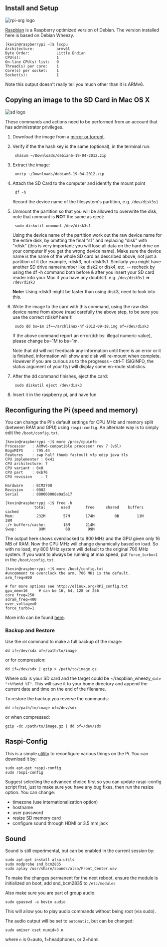 ## Install and Setup

![rpi-org logo](./pics/rpi-org.png)

[Raspbian](http://www.raspbian.org) is a Raspberry optimized version of Debian. The 
version installed here is based on Debian Wheezy.

	[kevin@raspberrypi ~]$ lscpu
	Architecture:          armv6l
    Byte Order:            Little Endian
	CPU(s):                1
	On-line CPU(s) list:   0
	Thread(s) per core:    1
	Core(s) per socket:    1
	Socket(s):             1

Note this output doesn't really tell you much other than it is ARMv6.

## Copying an image to the SD Card in Mac OS X

![sd logo](./pics/sd.jpg)

These commands and actions need to be performed from an account that has administrator privileges.

1. Download the image from a [mirror or torrent](http://www.raspberrypi.org/downloads).

2. Verify if the the hash key is the same (optional), in the terminal run:

		shasum ~/Downloads/debian6-19-04-2012.zip

3. Extract the image:

		unzip ~/Downloads/debian6-19-04-2012.zip

4. Attach the SD Card to the computer and identify the mount point

		df -h

	Record the device name of the filesystem's partition, e.g. `/dev/disk3s1`

5. Unmount the partition so that you will be allowed to overwrite the disk, note that unmount is **NOT** the same as eject:

		sudo diskutil unmount /dev/disk3s1

	Using the device name of the partition work out the raw device name for the entire disk, 
	by omitting the final "s1" and replacing "disk" with "rdisk" (this is very important: 
	you will lose all data on the hard drive on your computer if you get the wrong device 
	name). Make sure the device name is the name of the whole SD card as described above, 
	not just a partition of it (for example, rdisk3, not rdisk3s1. Similarly you might have 
	another SD drive name/number like disk2 or disk4, etc. -- recheck by using the df -h 
	command both before & after you insert your SD card reader into your Mac if you have 
	any doubts!): e.g. `/dev/disk3s1` => `/dev/disk3`

	**Note:** Using rdisk3 might be faster than using disk3, need to look into this.

6. Write the image to the card with this command, using the raw disk device name from above (read carefully the above step, to be sure you use the correct rdisk# here!):

		sudo dd bs=1m if=~/archlinux-hf-2012-09-18.img of=/dev/disk3

	If the above command report an error(dd: bs: illegal numeric value), please change bs=1M to bs=1m. 

	Note that dd will not feedback any information until there is an error or it 
	is finished, information will show and disk will re-mount when complete. However if you 
	are curious as to the progresss - ctrl-T (SIGINFO, the status argument of your tty) will 
	display some en-route statistics.

7. After the dd command finishes, eject the card:

		sudo diskutil eject /dev/disk3

8. Insert it in the raspberry pi, and have fun
    
## Reconfiguring the Pi (speed and memory)

You can change the Pi's default settings for CPU MHz and memory split (between RAM and
GPU) using `raspi-config`. An alternate way is to simply edit the `/boot/config.txt`.

    [kevin@raspberrypi ~]$ more /proc/cpuinfo
    Processor	: ARMv6-compatible processor rev 7 (v6l)
    BogoMIPS	: 795.44
    Features	: swp half thumb fastmult vfp edsp java tls 
    CPU implementer	: 0x41
    CPU architecture: 7
    CPU variant	: 0x0
    CPU part	: 0xb76
    CPU revision	: 7
    
    Hardware	: BCM2708
    Revision	: 0002
    Serial		: 000000008e0a5a17

    [kevin@raspberrypi ~]$ free -h
                 total       used       free     shared    buffers     cached
    Mem:          232M        57M       174M         0B        11M        28M
    -/+ buffers/cache:        18M       214M
    Swap:          99M         0B        99M

The output here shows overclocked to 800 MHz and the GPU given only 16 MB of RAM. Now
the CPU MHz will change dynamically based on load. So with no load, my 800 MHz system
will default to the original 700 MHz system. If you want to always be running at max
speed, put `force_turbo=1` in the `/boot/config.txt`.

    [kevin@raspberrypi ~]$ more /boot/config.txt 
    #uncomment to overclock the arm. 700 MHz is the default.
    arm_freq=800
    
    # for more options see http://elinux.org/RPi_config.txt
    gpu_mem=16     # can be 16, 64, 128 or 256
    core_freq=250
    sdram_freq=400
    over_voltage=0
    force_turbo=1

More info can be found [here](http://www.raspberrypi.org/documentation/configuration/config-txt.md).

### Backup and Restore
Use the `dd` command to make a full backup of the image:

	dd if=/dev/sdx of=/path/to/image

or for compression:

	dd if=/dev/sdx | gzip > /path/to/image.gz

Where sdx is your SD card and the target could be ~/raspbian_wheezy_`date "+%Y%m%d_%T"`. 
This will save it to your home directory and append the current date and time on the end 
of the filename.

To restore the backup you reverse the commands:

	dd if=/path/to/image of=/dev/sdx

or when compressed:

	gzip -dc /path/to/image.gz | dd of=/dev/sdx 

## Raspi-Config

This is a simple [utility](http://www.raspberrypi.org/documentation/configuration/raspi-config.md) to reconfigure various things on the Pi. You can download it by:

    sudo apt-get raspi-config
	sudo raspi-config

Suggest selecting the advanced choice first so you can update raspi-config script first, just to make sure you have any bug fixes, 
then run the resize option. You can change:

* timezone (use internationalization option)
* hostname
* user password
* resize SD memory card
* configure sound through HDMI or 3.5 mm jack


## Sound

Sound is still experimental, but can be enabled in the current session by:

	sudo apt-get install alsa-utils
	sudo modprobe snd_bcm2835
	sudo aplay /usr/share/sounds/alsa/Front_Center.wav
 
To make the changes permanent for the next reboot, ensure the module is initialized on 
boot, add snd_bcm2835 to `/etc/modules`

Also make sure you are part of group audio:

	sudo gpasswd -a kevin audio

This will allow you to play audio commands without being root (via sudo). 

The audio output will be set to `automatic`, but can be changed:

	sudo amixer cset numid=3 n

where `n` is 0=auto, 1=headphones, or 2=hdmi.

